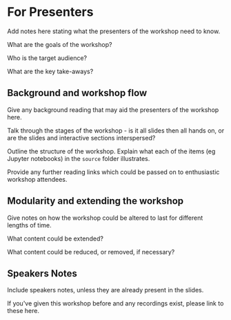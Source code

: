 # For Presenters

Add notes here stating what the presenters of the workshop need to know.

What are the goals of the workshop?

Who is the target audience?

What are the key take-aways?


## Background and workshop flow 

Give any background reading that may aid the presenters of the workshop here. 

Talk through the stages of the workshop - is it all slides then all hands on, or are the slides and interactive sections interspersed?

Outline the structure of the workshop. Explain what each of the items (eg Jupyter notebooks) in the `source` folder illustrates. 

Provide any further reading links which could be passed on to enthusiastic workshop attendees. 

## Modularity and extending the workshop

Give notes on how the workshop could be altered to last for different lengths of time.

What content could be extended? 

What content could be reduced, or removed, if necessary? 

## Speakers Notes

Include speakers notes, unless they are already present in the slides. 

If you've given this workshop before and any recordings exist, please link to these here. 